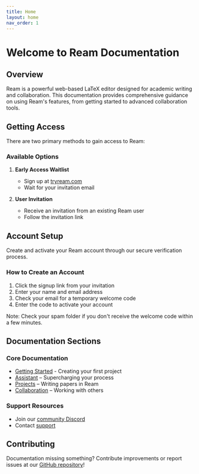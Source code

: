 ```yaml
---
title: Home
layout: home
nav_order: 1
---
```


# Welcome to Ream Documentation

## Overview
Ream is a powerful web-based LaTeX editor designed for academic writing and collaboration. This documentation provides comprehensive guidance on using Ream's features, from getting started to advanced collaboration tools.

## Getting Access

There are two primary methods to gain access to Ream:

### Available Options
1. **Early Access Waitlist**
   - Sign up at [tryream.com](https://tryream.com)
   - Wait for your invitation email

2. **User Invitation**
   - Receive an invitation from an existing Ream user
   - Follow the invitation link

## Account Setup

Create and activate your Ream account through our secure verification process.

### How to Create an Account
1. Click the signup link from your invitation
2. Enter your name and email address
3. Check your email for a temporary welcome code
4. Enter the code to activate your account

Note: Check your spam folder if you don't receive the welcome code within a few minutes.

## Documentation Sections

### Core Documentation
- [Getting Started](getting-started) - Creating your first project
- [Assistant](assistant) – Supercharging your process
- [Projects](projects) – Writing papers in Ream
- [Collaboration](collaboration) – Working with others

### Support Resources
- Join our [community Discord](https://discord.gg/QaAhWUtFqt)
- Contact [support](mailto:support@ream.org)

## Contributing
Documentation missing something? Contribute improvements or report issues at our [GitHub repository](https://github.com/ream-team/help)!
